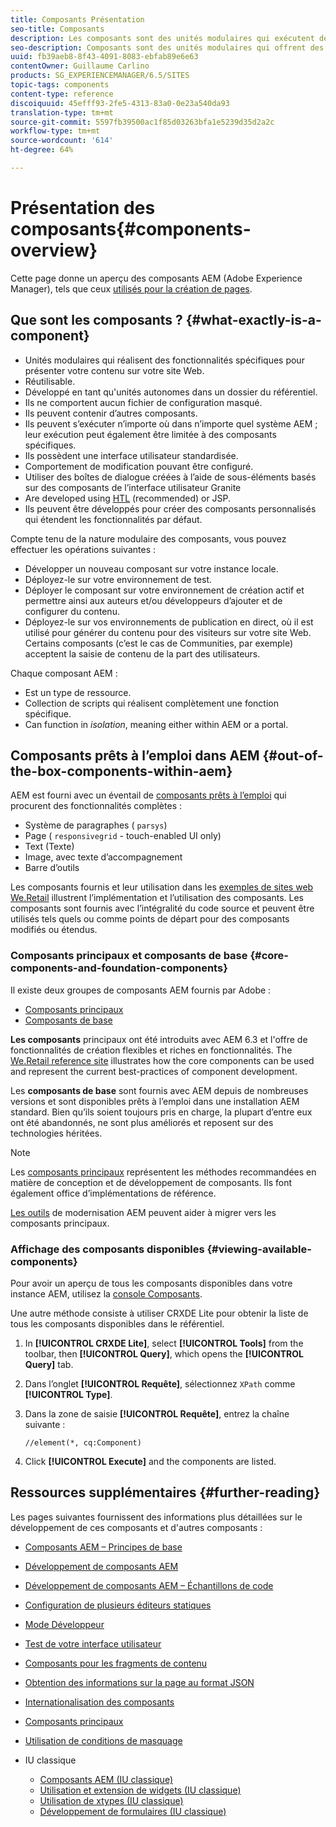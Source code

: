 ```yaml
---
title: Composants Présentation
seo-title: Composants
description: Les composants sont des unités modulaires qui exécutent des fonctionnalités spécifiques pour présenter du contenu sur votre site web.
seo-description: Composants sont des unités modulaires qui offrent des fonctionnalités spécifiques pour présenter votre contenu sur votre site Web.
uuid: fb39aeb8-8f43-4091-8083-ebfab89e6e63
contentOwner: Guillaume Carlino
products: SG_EXPERIENCEMANAGER/6.5/SITES
topic-tags: components
content-type: reference
discoiquuid: 45efff93-2fe5-4313-83a0-0e23a540da93
translation-type: tm+mt
source-git-commit: 5597fb39500ac1f85d03263bfa1e5239d35d2a2c
workflow-type: tm+mt
source-wordcount: '614'
ht-degree: 64%

---
```



# Présentation des composants{#components-overview}

Cette page donne un aperçu des composants AEM (Adobe Experience Manager), tels que ceux [utilisés pour la création de pages](/help/sites-authoring/default-components-foundation.md).

## Que sont les composants ? {#what-exactly-is-a-component}

* Unités modulaires qui réalisent des fonctionnalités spécifiques pour présenter votre contenu sur votre site Web.
* Réutilisable.
* Développé en tant qu&#39;unités autonomes dans un dossier du référentiel.
* Ils ne comportent aucun fichier de configuration masqué.
* Ils peuvent contenir d’autres composants.
* Ils peuvent s’exécuter n’importe où dans n’importe quel système AEM ; leur exécution peut également être limitée à des composants spécifiques.
* Ils possèdent une interface utilisateur standardisée.
* Comportement de modification pouvant être configuré.
* Utiliser des boîtes de dialogue créées à l’aide de sous-éléments basés sur des composants de l’interface utilisateur Granite
* Are developed using [HTL](https://docs.adobe.com/content/help/en/experience-manager-htl/using/overview.html) (recommended) or JSP.
* Ils peuvent être développés pour créer des composants personnalisés qui étendent les fonctionnalités par défaut.

Compte tenu de la nature modulaire des composants, vous pouvez effectuer les opérations suivantes :

* Développer un nouveau composant sur votre instance locale.
* Déployez-le sur votre environnement de test.
* Déployer le composant sur votre environnement de création actif et permettre ainsi aux auteurs et/ou développeurs d’ajouter et de configurer du contenu.
* Déployez-le sur vos environnements de publication en direct, où il est utilisé pour générer du contenu pour des visiteurs sur votre site Web. Certains composants (c’est le cas de Communities, par exemple) acceptent la saisie de contenu de la part des utilisateurs.

Chaque composant AEM :

* Est un type de ressource.
* Collection de scripts qui réalisent complètement une fonction spécifique.
* Can function in *isolation*, meaning either within AEM or a portal.

## Composants prêts à l’emploi dans AEM {#out-of-the-box-components-within-aem}

AEM est fourni avec un éventail de [composants prêts à l’emploi](/help/sites-authoring/default-components.md) qui procurent des fonctionnalités complètes :

* Système de paragraphes ( `parsys`)
* Page ( `responsivegrid` - touch-enabled UI only)
* Text (Texte)
* Image, avec texte d’accompagnement
* Barre d’outils

Les composants fournis et leur utilisation dans les [exemples de sites web We.Retail](/help/sites-developing/we-retail.md) illustrent l’implémentation et l’utilisation des composants. Les composants sont fournis avec l’intégralité du code source et peuvent être utilisés tels quels ou comme points de départ pour des composants modifiés ou étendus.

### Composants principaux et composants de base {#core-components-and-foundation-components}

Il existe deux groupes de composants AEM fournis par Adobe :

* [Composants principaux](https://docs.adobe.com/content/help/fr-FR/experience-manager-core-components/using/introduction.html)
* [Composants de base](/help/sites-authoring/default-components-foundation.md)

**Les composants** principaux ont été introduits avec AEM 6.3 et l&#39;offre de fonctionnalités de création flexibles et riches en fonctionnalités. The [We.Retail reference site](/help/sites-developing/we-retail.md) illustrates how the core components can be used and represent the current best-practices of component development.

Les **composants de base** sont fournis avec AEM depuis de nombreuses versions et sont disponibles prêts à l’emploi dans une installation AEM standard. Bien qu’ils soient toujours pris en charge, la plupart d’entre eux ont été abandonnés, ne sont plus améliorés et reposent sur des technologies héritées.

>[!NOTE]
>
>Les [composants principaux](https://docs.adobe.com/content/help/fr-FR/experience-manager-core-components/using/introduction.html) représentent les méthodes recommandées en matière de conception et de développement de composants. Ils font également office d’implémentations de référence.
>
>[Les outils](modernization-tools.md) de modernisation AEM peuvent aider à migrer vers les composants principaux.

### Affichage des composants disponibles {#viewing-available-components}

Pour avoir un aperçu de tous les composants disponibles dans votre instance AEM, utilisez la [console Composants](/help/sites-authoring/default-components-console.md).

Une autre méthode consiste à utiliser CRXDE Lite pour obtenir la liste de tous les composants disponibles dans le référentiel.

1. In **[!UICONTROL CRXDE Lite]**, select **[!UICONTROL Tools]** from the toolbar, then **[!UICONTROL Query]**, which opens the **[!UICONTROL Query]** tab.

1. Dans l’onglet **[!UICONTROL Requête]**, sélectionnez `XPath` comme **[!UICONTROL Type]**.

1. Dans la zone de saisie **[!UICONTROL Requête]**, entrez la chaîne suivante :

   `//element(*, cq:Component)`

1. Click **[!UICONTROL Execute]** and the components are listed.

## Ressources supplémentaires {#further-reading}

Les pages suivantes fournissent des informations plus détaillées sur le développement de ces composants et d&#39;autres composants :

* [Composants AEM – Principes de base](/help/sites-developing/components-basics.md)
* [Développement de composants AEM](/help/sites-developing/developing-components.md)
* [Développement de composants AEM – Échantillons de code](/help/sites-developing/developing-components-samples.md)
* [Configuration de plusieurs éditeurs statiques](/help/sites-developing/multiple-inplace-editors.md)
* [Mode Développeur](/help/sites-developing/developer-mode.md)
* [Test de votre interface utilisateur](/help/sites-developing/hobbes.md)
* [Composants pour les fragments de contenu](/help/sites-developing/components-content-fragments.md)
* [Obtention des informations sur la page au format JSON](/help/sites-developing/pageinfo.md) 
* [Internationalisation des composants](/help/sites-developing/i18n.md)
* [Composants principaux](https://docs.adobe.com/content/help/en/experience-manager-core-components/using/introduction.html)
* [Utilisation de conditions de masquage](/help/sites-developing/hide-conditions.md)
* IU classique

   * [Composants AEM (IU classique)](/help/sites-developing/developing-components-classic.md)
   * [Utilisation et extension de widgets (IU classique)](/help/sites-developing/widgets.md)
   * [Utilisation de xtypes (IU classique)](/help/sites-developing/xtypes.md)
   * [Développement de formulaires (IU classique)](/help/sites-developing/developing-forms.md)

